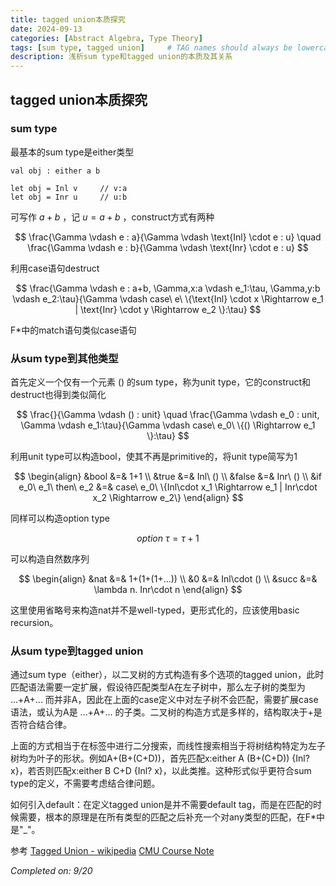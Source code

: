 ```yaml
---
title: tagged union本质探究
date: 2024-09-13
categories: [Abstract Algebra, Type Theory]
tags: [sum type, tagged union]     # TAG names should always be lowercase
description: 浅析sum type和tagged union的本质及其关系
---
```


## tagged union本质探究

### sum type

最基本的sum type是either类型

```F#
val obj : either a b

let obj = Inl v     // v:a
let obj = Inr u     // u:b
```

可写作 $a + b$ ，记 $u = a + b$ ，construct方式有两种

$$
\frac{\Gamma \vdash e : a}{\Gamma \vdash \text{Inl} \cdot e : u} \quad
\frac{\Gamma \vdash e : b}{\Gamma \vdash \text{Inr} \cdot e : u}
$$

利用case语句destruct

$$
\frac{\Gamma \vdash e : a+b, \Gamma,x:a \vdash e_1:\tau, \Gamma,y:b \vdash e_2:\tau}{\Gamma \vdash case\ e\ \{\text{Inl} \cdot x \Rightarrow e_1 | \text{Inr} \cdot y \Rightarrow e_2 \}:\tau}
$$

F*中的match语句类似case语句

### 从sum type到其他类型

首先定义一个仅有一个元素 $()$ 的sum type，称为unit type，它的construct和destruct也得到类似简化

$$
\frac{}{\Gamma \vdash () : unit} \quad
\frac{\Gamma \vdash e_0 : unit, \Gamma \vdash e_1:\tau}{\Gamma \vdash case\ e_0\ \{() \Rightarrow e_1 \}:\tau}
$$

利用unit type可以构造bool，使其不再是primitive的，将unit type简写为1

$$
\begin{align}
    &bool &=& 1+1 \\
    &true  &=& Inl\ () \\
    &false &=& Inr\ () \\
    &if e_0\ e_1\ then\ e_2 &=& case\ e_0\ \{Inl\cdot x_1 \Rightarrow e_1 | Inr\cdot x_2 \Rightarrow e_2\}
\end{align}
$$

同样可以构造option type

$$
option\ \tau = \tau + 1
$$

可以构造自然数序列

$$
\begin{align}
    &nat &=& 1+(1+(1+...)) \\
    &0 &=& Inl\cdot () \\
    &succ &=& \lambda n. Inr\cdot n
\end{align}
$$

这里使用省略号来构造nat并不是well-typed，更形式化的，应该使用basic recursion。

### 从sum type到tagged union

通过sum type（either），以二叉树的方式构造有多个选项的tagged union，此时匹配语法需要一定扩展，假设待匹配类型A在左子树中，那么左子树的类型为 ...+A+... 而并非A，因此在上面的case定义中对左子树不会匹配，需要扩展case语法，或认为A是 ...+A+... 的子类。二叉树的构造方式是多样的，结构取决于+是否符合结合律。

上面的方式相当于在标签中进行二分搜索，而线性搜索相当于将树结构特定为左子树均为叶子的形状。例如A+(B+(C+D))，首先匹配x:either A (B+(C+D)) {Inl? x}，若否则匹配x:either B C+D {Inl? x}，以此类推。这种形式似乎更符合sum type的定义，不需要考虑结合律问题。

如何引入default：在定义tagged union是并不需要default tag，而是在匹配的时候需要，根本的原理是在所有类型的匹配之后补充一个对any类型的匹配，在F*中是"_"。

参考
[Tagged Union - wikipedia](https://en.wikipedia.org/wiki/Tagged_union)
[CMU Course Note](https://www.cs.cmu.edu/~fp/courses/15814-f18/lectures/06-sums.pdf#page=6.65)

*Completed on: 9/20*